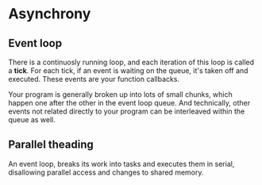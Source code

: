 # Asynchrony

## Event loop

There is a continuosly running loop, and each iteration of this loop is called a **tick**. For each tick, if an event is waiting on the queue, it's taken off and executed. These events are your function callbacks.

Your program is generally broken up into lots of small chunks, which happen one after the other in the event loop queue. And technically, other events not related directly to your program can be interleaved within the queue as well.

## Parallel theading

An event loop, breaks its work into tasks and executes them in serial, disallowing parallel access and changes to shared memory.
